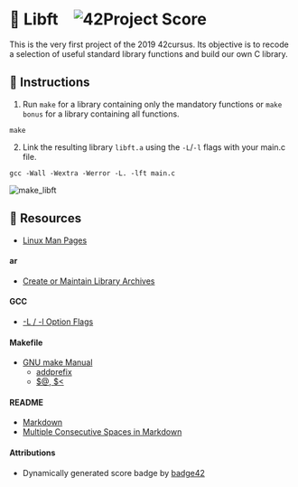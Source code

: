 # :large_orange_diamond: Libft &ensp; ![42Project Score](https://badge42.vercel.app/api/v2/cl2etis99004009mnrj7l8h9o/project/1743035)

This is the very first project of the 2019 42cursus. Its objective is to recode a selection of useful standard library functions and build our own C library.

## :small_orange_diamond: Instructions

1. Run `make` for a library containing only the mandatory functions or `make bonus` for a library containing all functions.
```
make
```

2. Link the resulting library `libft.a` using the `-L`/`-l` flags with your main.c file.

```
gcc -Wall -Wextra -Werror -L. -lft main.c
```

![make_libft](https://user-images.githubusercontent.com/59726559/136149622-2b8ee579-49fd-40c0-a237-057e7d93ca6e.gif)

## :small_orange_diamond: Resources
- [Linux Man Pages](https://linux.die.net/man/)
#### ar
- [Create or Maintain Library Archives](https://www.ibm.com/docs/en/zos/2.4.0?topic=descriptions-ar-create-maintain-library-archives)
#### GCC
- [-L / -l Option Flags](https://www.rapidtables.com/code/linux/gcc/gcc-l.html)
#### Makefile
- [GNU make Manual](https://www.gnu.org/software/make/manual/make.html)
    - [addprefix](https://www.gnu.org/software/make/manual/make.html#File-Name-Functions)
    - [$@, $<](https://www.gnu.org/software/make/manual/html_node/Automatic-Variables.html#Automatic-Variables)
#### README
- [Markdown](https://docs.github.com/en/github/writing-on-github/getting-started-with-writing-and-formatting-on-github/basic-writing-and-formatting-syntax)
- [Multiple Consecutive Spaces in Markdown](https://steemit.com/markdown/@jamesanto/how-to-add-multiple-spaces-between-texts-in-markdown)
#### Attributions
- Dynamically generated score badge by [badge42](https://github.com/JaeSeoKim/badge42)
